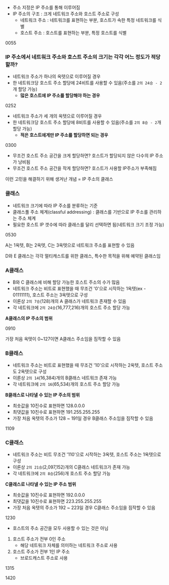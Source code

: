- 주소 지정은 IP 주소를 통해 이루어짐
- IP 주소의 구조 : 크게 네트워크 주소와 호스트 주소로 구성
	- 네트워크 주소 : 네트워크를 표현하는 부분, 호스트가 속한 특정 네트워크를 식별
	- 호스트 주소 : 호스트를 표현하는 부분, 특정 호스트를 식별

0055

### IP 주소에서 네트워크 주소와 호스트 주소의 크기는 각각 어느 정도가 적당할까?
- 네트워크 주소가 하나의 옥텟으로 이루어질 경우
- 한 네트워크당 호스트 주소 할당에 24비트를 사용할 수 있음(주소를 `2의 24승 - 2`개 할당 가능)
	- **많은 호스트에 IP 주소를 할당해야 하는 경우**

0252

- 네트워크 주소가 세 개의 옥텟으로 이루어질 경우
- 한 네트워크당 호스트 주소 할당에 8비트를 사용할 수 있음(주소를 `2의 8승 - 2`개 할당 가능)
	- **적은 호스트에게만 IP 주소를 할당하면 되는 경우**

0300

- 무조건 호스트 주소 공간을 크게 할당하면? 호스트가 할당되지 않은 다수의 IP 주소가 낭비됨
- 무조건 호스트 주소 공간을 작게 할당하면? 호스트가 사용할 IP주소가 부족해짐

이런 고민을 해결하기 위해 생겨난 개념 = IP 주소의 클래스

### 클래스
- 네트워크 크기에 따라 IP 주소를 분류하는 기준
- 클래스풀 주소 체계(classful addressing) : 클래스를 기반으로 IP 주소를 관리하는 주소 체계
- 필요한 호스트 IP 갯수에 따라 클래스를 달리 선택하면 됨(네트워크 크기 조정 가능)

0530

A는 1옥텟, B는 2옥텟, C는 3옥텟으로 네트워크 주소를 표현할 수 있음

D와 E 클래스는 각각 멀티캐스트를 위한 클래스, 특수한 목적을 위해 예약된 클래스임

### A클래스
- B와 C 클래스에 비해 할당 가능한 호스트 주소의 수가 많음
- 네트워크 주소는 비트로 표현했을 때 무조건 '0'으로 시작하는 1옥텟(ex - 01111111), 호스트 주소는 3옥텟으로 구성
- 이론상 `2의 7승`(128)개의 A 클래스가 네트워크 존재할 수 있음
- 각 네트워크에 `2의 24승`(16,777,216)개의 호스트 주소 할당 가능

**A클래스의 IP 주소의 범위**

0910

가장 처음 옥텟이 0~127이면 A클래스 주소임을 짐작할 수 있음

### B클래스
- 네트워크 주소는 비트로 표현했을 때 무조건 '10'으로 시작하는 2옥텟, 호스트 주소도 2옥텟으로 구성
- 이론상 `2의 14`(16,384)개의 B클래스 네트워크 존재 가능
- 각 네트워크에 `2의 16`(65,534)개의 호스트 주소 할당 가능

**B클래스로 나타낼 수 있는 IP 주소의 범위**
- 최솟값을 10진수로 표현하면 128.0.0.0
- 최댓값을 10진수로 표현하면 191.255.255.255
- 가장 처음 옥텟의 주소가 128 ~ 191일 경우 B클래스 주소임을 짐작할 수 있음

1109

### C클래스
- 네트워크 주소는 비트 무조건 '110'으로 시작하는 3옥텟, 호스트 주소는 1옥텟으로 구성
- 이론상 `2의 21승`(2,097,152)개의 C클래스 네트워크가 존재 가능
- 각 네트워크에 `2의 8승`(256)개 호스트 주소 할당 가능

**C클래스로 나타낼 수 있는 IP 주소 범위**
- 최솟값을 10진수로 표현하면 192.0.0.0
- 최댓값을 10진수로 표현하면 223.255.255.255
- 가장 처음 옥텟의 주소가 192 ~ 223일 경우 C클래스 주소임을 짐작할 수 있음

1230

- 호스트의 주소 공간을 모두 사용할 수 있는 것은 아님
1. 호스트 주소가 전부 0인 주소
	- 해당 네트워크 자체를 의미하는 네트워크 주소로 사용
2. 호스트 주소가 전부 1인 IP 주소
	- 브로드캐스트 주소로 사용

1315

1420
